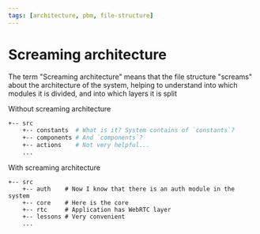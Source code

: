 ```yaml
---
tags: [architecture, pbm, file-structure]
---
```


# Screaming architecture

The term "Screaming architecture" means that the file structure "screams" about the architecture of the system, helping to understand into which modules it is divided, and into which layers it is split

Without screaming architecture

```bash
+-- src
    +-- constants  # What is it? System contains of `constants`?
	+-- components # And `components`?
	+-- actions    # Not very helpful...
	...
```

With screaming architecture

```
+-- src
    +-- auth    # Now I know that there is an auth module in the system
	+-- core    # Here is the core
	+-- rtc     # Application has WebRTC layer
	+-- lessons # Very convenient
	...
```

